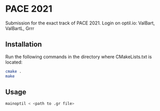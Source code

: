 # PACE 2021

Submission for the exact track of PACE 2021. 
Login on optil.io: ValBart, ValBartL, Grrr

## Installation

Run the following commands in the directory where CMakeLists.txt is located:

```bash
cmake .
make
```

## Usage

```bash
mainoptil < <path to .gr file>
```

